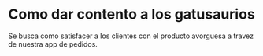 # Como dar contento a los gatusaurios

Se busca como satisfacer a los clientes con el producto avorguesa a travez de nuestra app de pedidos.